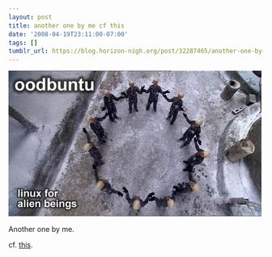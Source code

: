 ```yaml
---
layout: post
title: another one by me cf this
date: '2008-04-19T23:11:00-07:00'
tags: []
tumblr_url: https://blog.horizon-nigh.org/post/32287465/another-one-by-me-cf-this
---
```

 ![](/tumblr_files/esMkTd8Se80laadeaBYdGvNb_640.jpg)  

Another one by me.

cf. [this](http://en.wikipedia.org/wiki/Planet_of_the_Ood).


